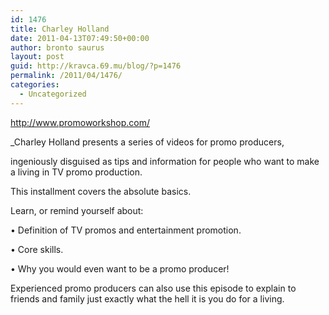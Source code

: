 ```yaml
---
id: 1476
title: Charley Holland
date: 2011-04-13T07:49:50+00:00
author: bronto saurus
layout: post
guid: http://kravca.69.mu/blog/?p=1476
permalink: /2011/04/1476/
categories:
  - Uncategorized
---
```

<http://www.promoworkshop.com/>
  
_Charley Holland presents a series of videos for promo producers,
  
ingeniously disguised as tips and information for people who want to make a living in TV promo production.</p> 

This installment covers the absolute basics.

Learn, or remind yourself about:
  
• Definition of TV promos and entertainment promotion.
  
• Core skills.
  
• Why you would even want to be a promo producer!

Experienced promo producers can also use this episode to explain to friends and family just exactly what the hell it is you do for a living.</em>